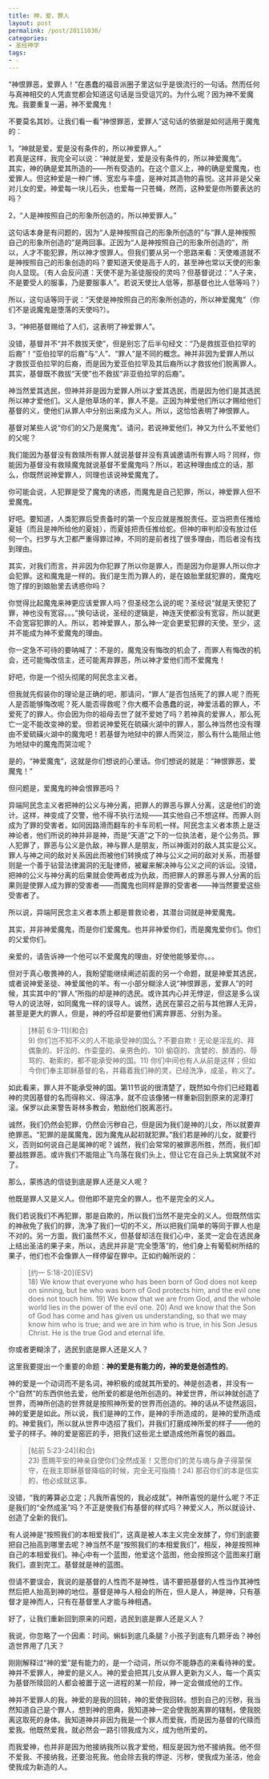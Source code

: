 ```yaml
---
title: 神，爱，罪人
layout: post
permalink: /post/20111030/
categories:
- 圣经神学
tags:
- ☆
---
```


“神恨罪恶，爱罪人！”在愚蠢的福音派圈子里这似乎是很流行的一句话。然而任何与真神相交的人凭直觉都会知道这句话是当受诅咒的。为什么呢？因为神不爱魔鬼。我要重复一遍，神不爱魔鬼！

不要莫名其妙。让我们看一看“神恨罪恶，爱罪人”这句话的依据是如何适用于魔鬼的：

1，“神就是爱，爱是没有条件的，所以神爱罪人。”   
若真是这样，我完全可以说：“神就是爱，爱是没有条件的，所以神爱魔鬼”。   
其实，神的确是爱其所造的——所有受造的。在这个意义上，神的确是爱魔鬼，也爱罪人。但这种爱是一种广博、宽宏与丰盛，是神对其造物的喜悦。这并非是父亲对儿女的爱。神爱每一块儿石头，也爱每一只苍蝇，然而，这种爱是你所要表达的吗？

2，“人是神按照自己的形象所创造的，所以神爱罪人。”

这句话本身是有问题的，因为“人是神按照自己的形象所创造的”与“罪人是神按照自己的形象所创造的”是两回事。正因为“人是神按照自己的形象所创造的”，所以，人才不能犯罪，所以神才恨罪人。但我们要从另一个思路来看：天使难道就不是神按照自己的形象创造的吗？要知道天使是高于人的，甚至神也常以天使的形象向人显现。（有人会反问道：天使不是为圣徒服役的灵吗？但基督说过：“人子来，不是要受人的服事，乃是要服事人”。若说天使比人低等，那基督也比人低等吗？）

所以，这句话等同于说：“天使是神按照自己的形象所创造的，所以神爱魔鬼”（你们不是说魔鬼是堕落的天使吗?）。

3，“神把基督赐给了人们，这表明了神爱罪人”。

没错，基督并不“并不救拔天使”，但是别忘了后半句经文：“乃是救拔亚伯拉罕的后裔”！“亚伯拉罕的后裔”与“人”、“罪人”是不同的概念。神并非因为爱罪人所以才救拔亚伯拉罕的后裔，而是因为爱亚伯拉罕及其后裔所以才救拔他们脱离罪人。其实，基督既不救拔“天使”也不救拔“非亚伯拉罕的后裔”。

神当然爱其选民，但神并非是因为爱罪人所以才爱其选民，而是因为他们是其选民所以神才爱他们。义人是他草场的羊，罪人不是。正因为神爱他们所以才赐给他们基督的义，使他们从罪人中分别出来成为义人。所以，这恰恰表明了神恨罪人。

基督对某些人说“你们的父乃是魔鬼”。请问，若说神爱他们，神又为什么不爱他们的父呢？

我们能因为基督没有救赎所有罪人就说基督并没有真诚邀请所有罪人吗？同样，你能因为基督没有救赎魔鬼就说基督不爱魔鬼吗？所以，若这种理由成立的话，那么，你既然说神爱罪人，同理也该说神爱魔鬼了。

你可能会说，人犯罪是受了魔鬼的诱惑，而魔鬼是自己犯罪，所以，神爱罪人但不爱魔鬼。

好吧。要知道，人类犯罪后受责备时的第一个反应就是推脱责任。亚当把责任推给夏娃（而且是神所给他的夏娃），而夏娃把责任推给蛇。但神的审判却没有放过任何一个。扫罗与大卫都严重得罪过神，不同的是前者找了很多理由，而后者没有找到理由。

其实，对我们而言，并非因为你犯罪了所以你是罪人，而是因为你是罪人所以你才会犯罪。这和魔鬼是一样的。我们是生而为罪人的，是在娘胎里就犯罪的，魔鬼吃饱了撑的到娘胎里去诱惑你吗？

你觉得比起魔鬼来神更应该爱罪人吗？但圣经怎么说的呢？圣经说“就是天使犯了罪，神也没有宽容。。。”换句话说，圣经的逻辑是，神连天使都没有宽容，所以就更不会宽容犯罪的人。所以，若神爱罪人，那么神一定会更爱犯罪的天使。至少，这并不能成为神不爱魔鬼的理由。

你一定急不可待的要呐喊了：不是的，魔鬼没有悔改的机会了，而罪人有悔改的机会，还可能悔改信主，还可能离弃罪恶，所以神才爱他们而不爱魔鬼！

好吧，你是一个彻头彻尾的阿民念主义者。

但我就先假装你的理论是正确的吧，那请问，“罪人”是否包括死了的罪人呢？而死人是否能够悔改呢？死人能否得救呢？你大概不会愚蠢的说，神爱活着的罪人，不爱死了的罪人。你会因为你的祖母去世了就不爱她了吗？若神真的爱罪人，那么死亡一定不能改变神的爱。但若说神爱死在硫磺火湖中的罪人，那么神当然也没有理由不爱硫磺火湖中的魔鬼吧！若基督为地狱中的罪人而哭泣，那么有什么能阻止他为地狱中的魔鬼而哭泣呢？

是的，“神爱魔鬼”，这就是你们想说的心里话。你们想说的就是：“神恨罪恶，爱魔鬼！”

但问题是，爱魔鬼的神会恨罪恶吗？

异端阿民念主义者把神的公义与神分离，把罪人的罪恶与罪人分离，这是他们的诡计。这样，神变成了交警，他不得不执行法规——其实他自己不想这样。而罪人则成为了罪的受害者，如同因路滑而翻车的卡车司机一样。阿民念主义者本质上是泛神论者，他们所说的神并非是神，而是“天道”之下的一位执法者，是个公务员。罪人犯罪了，罪恶与公义是仇敌，神与罪人是朋友，所以神面对的敌人其实是公义。罪人与神之间的敌对关系因此而被他们转换成了神与公义之间的敌对关系，而基督则是一个善于钻营法律漏洞的无耻律师，被雇来解决神与公义之间的诉讼。没错，把神的公义与神分离的后果就会使两者成为仇敌，而把罪人的罪恶与罪人分离的后果则是使罪人成为罪的受害者——而魔鬼也同样是罪的受害者——神当然要爱这些受害者了。

所以说，异端阿民念主义者本质上都是普救论者，其潜台词就是神爱魔鬼。

其实，并非神爱魔鬼，而是你们爱魔鬼。也并非神爱你们，而是魔鬼爱你们。你们的父爱你们。

亲爱的，请告诉神一个他可以不爱魔鬼的理由，好使他能够爱你。。。

但对于真心敬畏神的人，我盼望能继续阐述前面的另一个命题，就是神爱其选民，或者说神爱圣徒、神爱属他的羊。有一小部分糊涂人说“神恨罪恶，爱罪人”的时候，其实其中的“罪人”所指的却是神的选民。或许其内心并无悖逆，但这是多么误导人的说法呀，如同魔鬼一样的误导人。诚然，选民在蒙召之前与其他罪人无异，甚至是更大的罪人，但是，神的呼召却是要他们离弃罪恶、分别为圣。

> \[林前 6:9-11\](和合)   
> 9) 你们岂不知不义的人不能承受神的国么？不要自欺！无论是淫乱的、拜偶象的、奸淫的、作娈童的、亲男色的、10) 偷窃的、贪婪的、醉酒的、辱骂的、勒索的，都不能承受神的国。11) 你们中间也有人从前是这样；但如今你们奉主耶稣基督的名，并藉着我们神的灵，已经洗净，成圣，称义了。

如此看来，罪人并不能承受神的国。第11节说的很清楚了，既然如今你们已经籍着神的灵因基督的名而得称义、得洁净，就不应该像猪一样重新回到原来的泥潭打滚。保罗以此来警告哥林多教会，勉励他们脱离恶行。

诚然，我们仍然会犯罪，仍然会污秽自己，但是因为我们是神的儿女，所以就要弃绝罪恶。“犯罪的是属魔鬼，因为魔鬼从起初就犯罪。”我们若是神的儿女，就要行义，否则如何说自己是属神的呢？诚然，我们会常常的被罪恶所胜，然而，我们却要战胜罪恶。或许我们不能阻止飞鸟落在我们头上，但让它在自己头上筑窝就不对了。

那么，蒙拣选的信徒到底是罪人还是义人呢？

他既是罪人又是义人。但他即不是完全的罪人，也不是完全的义人。

我们若说我们不再犯罪，那是自欺的，所以我们当然不是完全的义人。但既然信实的神赦免了我们的罪，洗净了我们一切的不义，所以把我们简单的等同于罪人也是不对的。另一方面，我们虽然不义，但基督却活在我们心中，圣灵一定会在选民身上结出圣洁的果子来，所以，选民并非是“完全堕落”的，他们身上有葡萄树所结的果子，他们也不会像罪人一样停留在罪中。正如约翰所说的：

> \[约一 5:18-20\](ESV)   
> 18) We know that everyone who has been born of God does not keep on sinning, but he who was born of God protects him, and the evil one does not touch him. 19) We know that we are from God, and the whole world lies in the power of the evil one. 20) And we know that the Son of God has come and has given us understanding, so that we may know him who is true; and we are in him who is true, in his Son Jesus Christ. He is the true God and eternal life.

你或者更糊涂了，选民到底是罪人还是义人？

这里我要提出一个重要的命题：**神的爱是有能力的，神的爱是创造性的**。

神的爱是一个动词而不是名词，神积极的成就其所爱的。神是创造者，并没有一个“自然”的东西供他去爱，他所爱的都是他所创造的。神爱世界，所以神就创造了世界，而神所创造的世界就是按照神所爱的世界而创造的。神的话从不徒然返回，神的爱更是如此。所以说，我们是神的工作，是神的手所造成的，是神的爱所造成的。神爱我们，所以就从世界中选招了我们，并我们打磨成神所爱的样子——他的爱子的样子。神的爱是窑匠的手，把我们这些泥土塑造成他所喜悦的器皿。

> \[帖前 5:23-24\](和合)   
> 23) 愿赐平安的神亲自使你们全然成圣！又愿你们的灵与魂与身子得蒙保守，在我主耶稣基督降临的时候，完全无可指摘！24) 那召你们的本是信实的，他必成就这事。

没错，“我的筹算必立定；凡我所喜悦的，我必成就”。神所喜悦的是什么呢？不正是我们的“全然成圣”吗？不正是使我们有基督的样式吗？神爱义人，所以就设计、创造了全新的我们。

有人说神是“按照我们的本相爱我们”，这真是被人本主义完全发酵了，你们到底要把自己抬高到哪里去呢？神当然不是“按照我们的本相爱我们”，相反，神是按照神自己的本相爱我们。神心中有一个蓝图，他爱这个蓝图，他会按照这个蓝图来打磨我们，直到完工。基督就是神的蓝图。

但请不要误会，我说的是基督的人性而不是神性，请不要把基督的人性当作其神性然后把人抬高到神的地位。基督是神与人相会的所在，但人是人，神是神，只有基督才是神而人，只有在基督里人才能与神相遇。

好了，让我们重新回到原来的问题，选民到底是罪人还是义人？

我说，你忽略了一个因素：时间。蝌蚪到底几条腿？小孩子到底有几颗牙齿？神创造世界用了几天？

刚刚解释过“神的爱”是有能力的，是一个动词，所以你不能静态的来看待神的爱。神并不爱罪人，神爱的是义人。神的爱会把其儿女从罪人更新为义人，每一个真实为基督所赎回的人都会被置于这一进程的某一阶段，神一定会做成他的工作。

神并不爱罪人的我，神爱的是我的回转，神的爱使我回转。想到自己的污秽，我当然知道自己是个罪人，想到神的恩典，我知道神一定会使我脱离罪的辖制，使我脱离这取死的身体。我知道神并非因为我是一个罪人而爱我，而是因为基督的代赎而爱我。他既然爱我，就必然会一路引领我成为义，成为他所爱的。

而我爱神，也并非是因为他接纳我所以我才爱他，相反是因为他不接纳我。他不但不爱我、不接纳我，还要治死我。他会除去我的悖逆、污秽，使我成为圣洁，他会使我成为新造的人。

